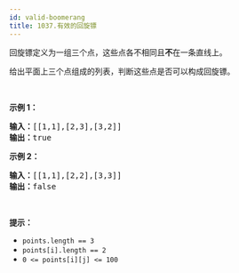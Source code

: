 ```yaml
---
id: valid-boomerang
title: 1037.有效的回旋镖
---
```

回旋镖定义为一组三个点，这些点各不相同且**不**在一条直线上。

给出平面上三个点组成的列表，判断这些点是否可以构成回旋镖。

 

**示例 1：**


<pre><strong>输入：</strong>[[1,1],[2,3],[3,2]]<br/><strong>输出：</strong>true<br/></pre>

**示例 2：**


<pre><strong>输入：</strong>[[1,1],[2,2],[3,3]]<br/><strong>输出：</strong>false</pre>

 

**提示：**

- <code>points.length == 3</code>
- <code>points[i].length == 2</code>
- <code>0 &lt;= points[i][j] &lt;= 100</code>